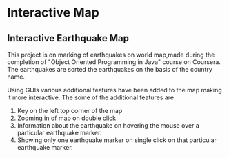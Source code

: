 # Interactive Map
## Interactive Earthquake Map

This project is on marking of earthquakes on world map,made during the completion of "Object Oriented Programming in 
Java" course on Coursera. The earthquakes are sorted the earthquakes on the basis of the country name.

Using GUIs various additional features have been added to the map making it more interactive. The some of the additional
features are
1. Key on the left top corner of the map
2. Zooming in of map on double click
3. Information about the earthquake on hovering the mouse over a particular earthquake marker.
4. Showing only one earthquake marker on single click on that particular earthquake marker.
